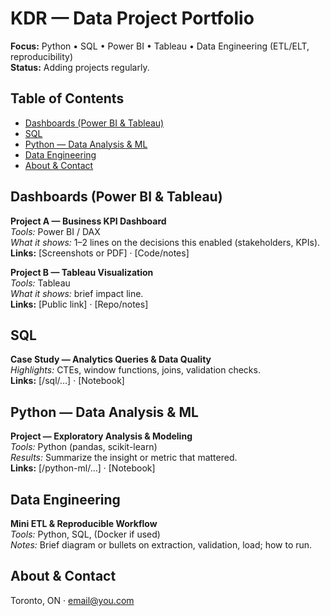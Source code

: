 # KDR — Data Project Portfolio

**Focus:** Python • SQL • Power BI • Tableau • Data Engineering (ETL/ELT, reproducibility)  
**Status:** Adding projects regularly.

## Table of Contents
- [Dashboards (Power BI & Tableau)](#dashboards-power-bi--tableau)
- [SQL](#sql)
- [Python — Data Analysis & ML](#python--data-analysis--ml)
- [Data Engineering](#data-engineering)
- [About & Contact](#about--contact)

## Dashboards (Power BI & Tableau)
**Project A — Business KPI Dashboard**  
*Tools:* Power BI / DAX  
*What it shows:* 1–2 lines on the decisions this enabled (stakeholders, KPIs).  
**Links:** [Screenshots or PDF] · [Code/notes]

**Project B — Tableau Visualization**  
*Tools:* Tableau  
*What it shows:* brief impact line.  
**Links:** [Public link] · [Repo/notes]

## SQL
**Case Study — Analytics Queries & Data Quality**  
*Highlights:* CTEs, window functions, joins, validation checks.  
**Links:** [/sql/…] · [Notebook]

## Python — Data Analysis & ML
**Project — Exploratory Analysis & Modeling**  
*Tools:* Python (pandas, scikit-learn)  
*Results:* Summarize the insight or metric that mattered.  
**Links:** [/python-ml/…] · [Notebook]

## Data Engineering
**Mini ETL & Reproducible Workflow**  
*Tools:* Python, SQL, (Docker if used)  
*Notes:* Brief diagram or bullets on extraction, validation, load; how to run.

## About & Contact
Toronto, ON · email@you.com 
